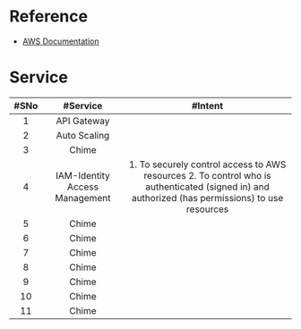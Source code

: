 # Reference
* [AWS Documentation](https://docs.aws.amazon.com/index.html)
# Service
|#SNo| #Service  | #Intent |
| :---:| :---: | :---: | 
|1| API Gateway |  |
|2| Auto Scaling |  |
|3| Chime |  |
|4| IAM-Identity Access Management | 1. To securely control access to AWS resources 2. To control who is authenticated (signed in) and authorized (has permissions) to use resources |
|5| Chime |  |
|6| Chime |  |
|7| Chime |  |
|8| Chime |  |
|9| Chime |  |
|10| Chime |  |
|11| Chime |  |

